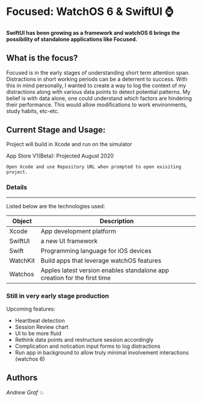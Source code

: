 # Focused: WatchOS 6 & SwiftUI  :watch: 
#### SwiftUI has been growing as a framework and watchOS 6 brings the possibility of standalone applications like Focused.
  
  
## What is the focus?  
  
Focused is in the early stages of understanding short term attention span. Distractions in short working periods can be a deterrent to success. With this in mind personally, I wanted to create a way to log the context of my distractions along with various data points to detect potential patterns. My belief is with data alone, one could understand which factors are hindering their performance. This would allow modifications to work environments, study habits, etc-etc. 
  
  
  
  
## Current Stage and Usage:  
Project will build in Xcode and run on the simulator

App Store V1(Beta): Projected August 2020
  
```  
Open Xcode and use Repository URL when prompted to open exisiting project.
```  


  
### Details  
  
------  
  
Listed below are the technologies used:

Object | Description  
--------|---------------  
Xcode | App development platform 
SwiftUI | a new UI framework
Swift | Programming language for iOS devices
WatchKit | Build apps that leverage watchOS features
Watchos | Apples latest version enables standalone app creation for the first time


### Still in very early stage production


Upcoming features:

- Heartbeat detection
- Session Review chart 
- UI to be more fluid
- Rethink data points and restructure session accordingly
- Complication and notication input forms to log distractions
- Run app in background to allow truly minimal involvement interactions (watchos 6)


## Authors

  *Andrew Graf*  :boom:

